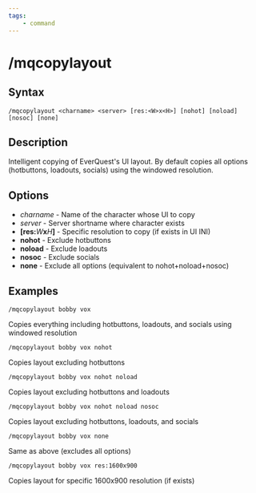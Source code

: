```yaml
---
tags:
    - command
---
```

# /mqcopylayout

## Syntax

```eqcommand
/mqcopylayout <charname> <server> [res:<W>x<H>] [nohot] [noload] [nosoc] [none]
```

## Description

Intelligent copying of EverQuest's UI layout. By default copies all options (hotbuttons, loadouts, socials) using the windowed resolution.

## Options


- _charname_ - Name of the character whose UI to copy
- _server_ - Server shortname where character exists
- **[res:**_W_**x**_H_**]** - Specific resolution to copy (if exists in UI INI)
- **nohot** - Exclude hotbuttons
- **noload** - Exclude loadouts
- **nosoc** - Exclude socials
- **none** - Exclude all options (equivalent to nohot+noload+nosoc)


## Examples

`/mqcopylayout bobby vox`

Copies everything including hotbuttons, loadouts, and socials using windowed resolution

`/mqcopylayout bobby vox nohot`

Copies layout excluding hotbuttons

`/mqcopylayout bobby vox nohot noload`

Copies layout excluding hotbuttons and loadouts

`/mqcopylayout bobby vox nohot noload nosoc`

Copies layout excluding hotbuttons, loadouts, and socials

`/mqcopylayout bobby vox none`

Same as above (excludes all options)

`/mqcopylayout bobby vox res:1600x900`

Copies layout for specific 1600x900 resolution (if exists)